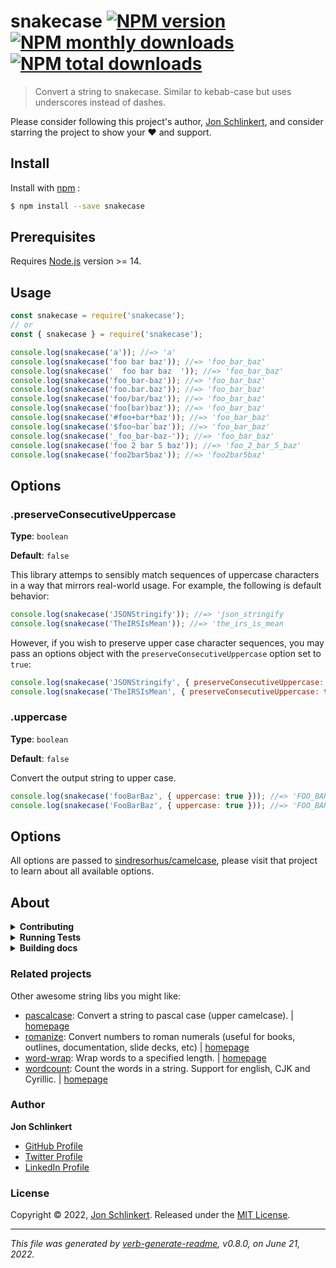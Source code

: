 # snakecase [![NPM version](https://img.shields.io/npm/v/snakecase.svg?style=flat)](https://www.npmjs.com/package/snakecase) [![NPM monthly downloads](https://img.shields.io/npm/dm/snakecase.svg?style=flat)](https://npmjs.org/package/snakecase) [![NPM total downloads](https://img.shields.io/npm/dt/snakecase.svg?style=flat)](https://npmjs.org/package/snakecase)

> Convert a string to snakecase. Similar to kebab-case but uses underscores instead of dashes.

Please consider following this project's author, [Jon Schlinkert](https://github.com/jonschlinkert), and consider starring the project to show your :heart: and support.

## Install

Install with [npm](https://www.npmjs.com/) :

```sh
$ npm install --save snakecase
```

## Prerequisites

Requires [Node.js](https://nodejs.org/en/) version >= 14.

## Usage

```js
const snakecase = require('snakecase');
// or
const { snakecase } = require('snakecase');

console.log(snakecase('a')); //=> 'a'
console.log(snakecase('foo bar baz')); //=> 'foo_bar_baz'
console.log(snakecase('  foo bar baz  ')); //=> 'foo_bar_baz'
console.log(snakecase('foo_bar-baz')); //=> 'foo_bar_baz'
console.log(snakecase('foo.bar.baz')); //=> 'foo_bar_baz'
console.log(snakecase('foo/bar/baz')); //=> 'foo_bar_baz'
console.log(snakecase('foo[bar)baz')); //=> 'foo_bar_baz'
console.log(snakecase('#foo+bar*baz')); //=> 'foo_bar_baz'
console.log(snakecase('$foo~bar`baz')); //=> 'foo_bar_baz'
console.log(snakecase('_foo_bar-baz-')); //=> 'foo_bar_baz'
console.log(snakecase('foo 2 bar 5 baz')); //=> 'foo_2_bar_5_baz'
console.log(snakecase('foo2bar5baz')); //=> 'foo2bar5baz'
```

## Options

### .preserveConsecutiveUppercase

**Type**: `boolean`

**Default**: `false`

This library attemps to sensibly match sequences of uppercase characters in a way that mirrors real-world usage. For example, the following is default behavior:

```js
console.log(snakecase('JSONStringify')); //=> 'json_stringify
console.log(snakecase('TheIRSIsMean')); //=> 'the_irs_is_mean
```

However, if you wish to preserve upper case character sequences, you may pass an options object with the `preserveConsecutiveUppercase` option set to `true`:

```js
console.log(snakecase('JSONStringify', { preserveConsecutiveUppercase: true })); //=> jsons_tringify
console.log(snakecase('TheIRSIsMean', { preserveConsecutiveUppercase: true })); //=> the_irsi_s_mean
```

### .uppercase

**Type**: `boolean`

**Default**: `false`

Convert the output string to upper case.

```js
console.log(snakecase('fooBarBaz', { uppercase: true })); //=> 'FOO_BAR_BAZ'
console.log(snakecase('FooBarBaz', { uppercase: true })); //=> 'FOO_BAR_BAZ'
```

## Options

All options are passed to [sindresorhus/camelcase](https://github.com/sindresorhus/camelcase), please visit that project to learn about all available options.

## About

<details>
<summary><strong>Contributing</strong></summary>

Pull requests and stars are always welcome. For bugs and feature requests, [please create an issue](../../issues/new).

</details>

<details>
<summary><strong>Running Tests</strong></summary>

Running and reviewing unit tests is a great way to get familiarized with a library and its API. You can install dependencies and run tests with the following command:

```sh
$ npm install && npm test
```

</details>

<details>
<summary><strong>Building docs</strong></summary>

_(This project's readme.md is generated by [verb](https://github.com/verbose/verb-generate-readme), please don't edit the readme directly. Any changes to the readme must be made in the [.verb.md](.verb.md) readme template.)_

To generate the readme, run the following command:

```sh
$ npm install -g verbose/verb#dev verb-generate-readme && verb
```

</details>

### Related projects

Other awesome string libs you might like:

* [pascalcase](https://www.npmjs.com/package/pascalcase): Convert a string to pascal case (upper camelcase). | [homepage](https://github.com/jonschlinkert/pascalcase "Convert a string to pascal case (upper camelcase).")
* [romanize](https://www.npmjs.com/package/romanize): Convert numbers to roman numerals (useful for books, outlines, documentation, slide decks, etc) | [homepage](https://github.com/jonschlinkert/romanize "Convert numbers to roman numerals (useful for books, outlines, documentation, slide decks, etc)")
* [word-wrap](https://www.npmjs.com/package/word-wrap): Wrap words to a specified length. | [homepage](https://github.com/jonschlinkert/word-wrap "Wrap words to a specified length.")
* [wordcount](https://www.npmjs.com/package/wordcount): Count the words in a string. Support for english, CJK and Cyrillic. | [homepage](https://github.com/jonschlinkert/wordcount "Count the words in a string. Support for english, CJK and Cyrillic.")

### Author

**Jon Schlinkert**

* [GitHub Profile](https://github.com/jonschlinkert)
* [Twitter Profile](https://twitter.com/jonschlinkert)
* [LinkedIn Profile](https://linkedin.com/in/jonschlinkert)

### License

Copyright © 2022, [Jon Schlinkert](https://github.com/jonschlinkert).
Released under the [MIT License](LICENSE).

***

_This file was generated by [verb-generate-readme](https://github.com/verbose/verb-generate-readme), v0.8.0, on June 21, 2022._